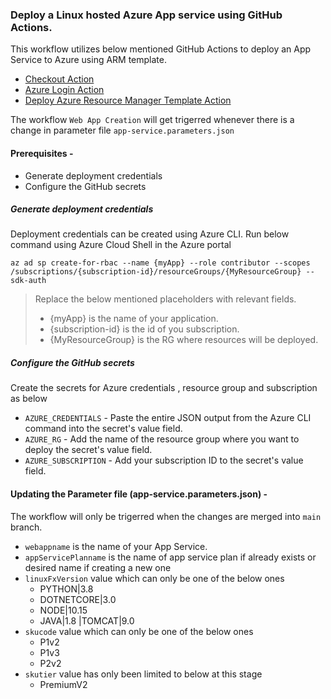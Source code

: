 ### Deploy a Linux hosted Azure App service using GitHub Actions.

This workflow utilizes below mentioned GitHub Actions to deploy an App Service to Azure using ARM template.

* [Checkout Action](https://github.com/marketplace/actions/checkout)
* [Azure Login Action](https://github.com/marketplace/actions/azure-login)
* [Deploy Azure Resource Manager Template Action](https://github.com/marketplace/actions/deploy-azure-resource-manager-arm-template)

The workflow `Web App Creation` will get trigerred whenever there is a change in parameter file `app-service.parameters.json` 

#### Prerequisites - 
* Generate deployment credentials
* Configure the GitHub secrets

##### Generate deployment credentials

Deployment credentials can be created using Azure CLI. Run below command using Azure Cloud Shell in the Azure portal

`az ad sp create-for-rbac --name {myApp} --role contributor --scopes /subscriptions/{subscription-id}/resourceGroups/{MyResourceGroup} --sdk-auth`

> Replace the below mentioned placeholders with relevant fields.
>* {myApp} is the name of your application.
>* {subscription-id} is the id of you subscription.
>* {MyResourceGroup} is the RG where resources will be deployed.

##### Configure the GitHub secrets

Create the secrets for Azure credentials , resource group and subscription as below

* `AZURE_CREDENTIALS` - Paste the entire JSON output from the Azure CLI command into the secret's value field.
* `AZURE_RG` - Add the name of the resource group where you want to deploy the secret's value field.
* `AZURE_SUBSCRIPTION` - Add your subscription ID to the secret's value field.

#### Updating the Parameter file (app-service.parameters.json) -

The workflow will only be trigerred when the changes are merged into `main` branch.

* `webappname` is the name of your App Service.
* `appServicePlanname` is the name of app service plan if already exists or desired name if creating a new one
* `linuxFxVersion` value which can only be one of the below ones
    * PYTHON|3.8
    * DOTNETCORE|3.0
    * NODE|10.15
    * JAVA|1.8 |TOMCAT|9.0
* `skucode` value which can only be one of the below ones
    * P1v2
    * P1v3
    * P2v2
* `skutier` value has only been limited to below at this stage
    * PremiumV2


